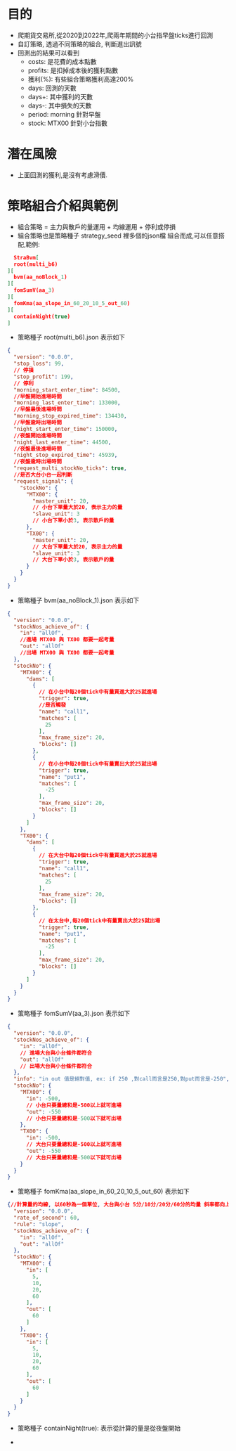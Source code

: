 # 目的

- 爬期貨交易所,從2020到2022年,爬兩年期間的小台指早盤ticks進行回測
- 自訂策略, 透過不同策略的組合, 判斷進出訊號
- 回測出的結果可以看到
    - costs: 是花費的成本點數
    - profits: 是扣掉成本後的獲利點數
    - 獲利(%): 有些組合策略獲利高達200%
    - days: 回測的天數
    - days+: 其中獲利的天數
    - days-: 其中損失的天數
    - period: morning 針對早盤
    - stock: MTX00 針對小台指數

# 潛在風險

- 上面回測的獲利,是沒有考慮滑價.

# 策略組合介紹與範例

- 組合策略 = 主力與散戶的量運用 + 均線運用 + 停利或停損
- 組合策略也是策略種子 strategy_seed 裡多個的json檔 組合而成,可以任意搭配,範例:

```json
  StraBvm[
  root(multi_b6)
][
  bvm(aa_noBlock_1)
][
  fomSumV(aa_3)
][
  fomKma(aa_slope_in_60_20_10_5_out_60)
][
  containNight(true)
]
```

- 策略種子 root(multi_b6).json 表示如下

```json 
{
  "version": "0.0.0",
  "stop_loss": 99,
  // 停損
  "stop_profit": 199,
  // 停利
  "morning_start_enter_time": 84500,
  //早盤開始進場時間
  "morning_last_enter_time": 133000,
  //早盤最後進場時間
  "morning_stop_expired_time": 134430,
  //早盤逾時出場時間
  "night_start_enter_time": 150000,
  //夜盤開始進場時間
  "night_last_enter_time": 44500,
  //夜盤最後進場時間
  "night_stop_expired_time": 45939,
  //夜盤逾時出場時間
  "request_multi_stockNo_ticks": true,
  //是否大台小台一起判斷
  "request_signal": {
    "stockNo": {
      "MTX00": {
        "master_unit": 20,
        // 小台下單量大於20, 表示主力的量
        "slave_unit": 3
        // 小台下單小於3, 表示散戶的量
      },
      "TX00": {
        "master_unit": 20,
        // 大台下單量大於20, 表示主力的量
        "slave_unit": 3
        // 大台下單小於3, 表示散戶的量
      }
    }
  }
}
```

- 策略種子 bvm(aa_noBlock_1).json 表示如下

```json 
{
  "version": "0.0.0",
  "stockNos_achieve_of": {
    "in": "allOf",
    //進場 MTX00 與 TX00 都要一起考量
    "out": "allOf"
    //出場 MTX00 與 TX00 都要一起考量
  },
  "stockNo": {
    "MTX00": {
      "dams": [
        {
          // 在小台中每20個tick中有量買進大於25就進場
          "trigger": true,
          //是否觸發
          "name": "call1",
          "matches": [
            25
          ],
          "max_frame_size": 20,
          "blocks": []
        },
        {
          // 在小台中每20個tick中有量賣出大於25就出場
          "trigger": true,
          "name": "put1",
          "matches": [
            -25
          ],
          "max_frame_size": 20,
          "blocks": []
        }
      ]
    },
    "TX00": {
      "dams": [
        {
          // 在大台中每20個tick中有量買進大於25就進場
          "trigger": true,
          "name": "call1",
          "matches": [
            25
          ],
          "max_frame_size": 20,
          "blocks": []
        },
        {
          // 在太台中,每20個tick中有量賣出大於25就出場
          "trigger": true,
          "name": "put1",
          "matches": [
            -25
          ],
          "max_frame_size": 20,
          "blocks": []
        }
      ]
    }
  }
}

```

- 策略種子 fomSumV(aa_3).json 表示如下

```json 
{
  "version": "0.0.0",
  "stockNos_achieve_of": {
    "in": "allOf",
    // 進場大台與小台條件都符合
    "out": "allOf"
    // 出場大台與小台條件都符合
  },
  "info": "in out 值是絕對值, ex: if 250 ,對call而言是250,對put而言是-250",
  "stockNo": {
    "MTX00": {
      "in": -500,
      // 小台只要量總和是-500以上就可進場
      "out": -550
      // 小台只要量總和是-500以下就可出場
    },
    "TX00": {
      "in": -500,
      // 大台只要量總和是-500以上就可進場
      "out": -550
      // 大台只要量總和是-500以下就可出場
    }
  }
}
```

- 策略種子 fomKma(aa_slope_in_60_20_10_5_out_60) 表示如下

```json 
{//計算量的均線, 以60秒為一個單位, 大台與小台 5分/10分/20分/60分的均量 斜率都向上 才可進場, 60分的量斜率若向下就出場 
  "version": "0.0.0",
  "rate_of_second": 60,
  "rule": "slope",
  "stockNos_achieve_of": {
    "in": "allOf",
    "out": "allOf"
  },
  "stockNo": {
    "MTX00": {
      "in": [
        5,
        10,
        20,
        60
      ],
      "out": [
        60
      ]
    },
    "TX00": {
      "in": [
        5,
        10,
        20,
        60
      ],
      "out": [
        60
      ]
    }
  }
}

```

- 策略種子 containNight(true): 表示從計算的量是從夜盤開始

-